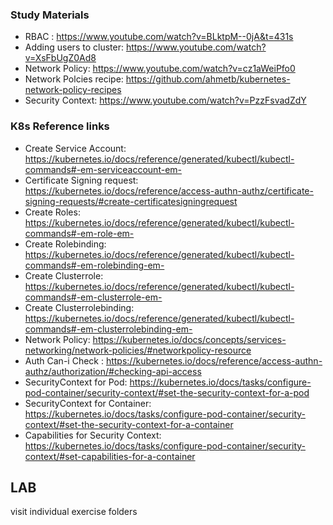 ### Study Materials

- RBAC : https://www.youtube.com/watch?v=BLktpM--0jA&t=431s
- Adding users to cluster: https://www.youtube.com/watch?v=XsFbUgZ0Ad8
- Network Policy: https://www.youtube.com/watch?v=cz1aWeiPfo0
- Network Polcies recipe: https://github.com/ahmetb/kubernetes-network-policy-recipes
- Security Context: https://www.youtube.com/watch?v=PzzFsvadZdY


### K8s Reference links

- Create Service Account: https://kubernetes.io/docs/reference/generated/kubectl/kubectl-commands#-em-serviceaccount-em-
- Certificate Signing request: https://kubernetes.io/docs/reference/access-authn-authz/certificate-signing-requests/#create-certificatesigningrequest
- Create Roles: https://kubernetes.io/docs/reference/generated/kubectl/kubectl-commands#-em-role-em-
- Create Rolebinding: https://kubernetes.io/docs/reference/generated/kubectl/kubectl-commands#-em-rolebinding-em-
- Create Clusterrole: https://kubernetes.io/docs/reference/generated/kubectl/kubectl-commands#-em-clusterrole-em-
- Create Clusterrolebinding: https://kubernetes.io/docs/reference/generated/kubectl/kubectl-commands#-em-clusterrolebinding-em-
- Network Policy: https://kubernetes.io/docs/concepts/services-networking/network-policies/#networkpolicy-resource
- Auth Can-i Check : https://kubernetes.io/docs/reference/access-authn-authz/authorization/#checking-api-access
- SecurityContext for Pod: https://kubernetes.io/docs/tasks/configure-pod-container/security-context/#set-the-security-context-for-a-pod
- SecurityContext for Container: https://kubernetes.io/docs/tasks/configure-pod-container/security-context/#set-the-security-context-for-a-container
- Capabilities for Security Context: https://kubernetes.io/docs/tasks/configure-pod-container/security-context/#set-capabilities-for-a-container


## LAB
visit individual exercise folders